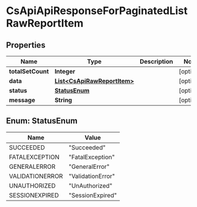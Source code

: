 
# CsApiApiResponseForPaginatedListRawReportItem

## Properties
Name | Type | Description | Notes
------------ | ------------- | ------------- | -------------
**totalSetCount** | **Integer** |  |  [optional]
**data** | [**List&lt;CsApiRawReportItem&gt;**](CsApiRawReportItem.md) |  |  [optional]
**status** | [**StatusEnum**](#StatusEnum) |  |  [optional]
**message** | **String** |  |  [optional]


<a name="StatusEnum"></a>
## Enum: StatusEnum
Name | Value
---- | -----
SUCCEEDED | &quot;Succeeded&quot;
FATALEXCEPTION | &quot;FatalException&quot;
GENERALERROR | &quot;GeneralError&quot;
VALIDATIONERROR | &quot;ValidationError&quot;
UNAUTHORIZED | &quot;UnAuthorized&quot;
SESSIONEXPIRED | &quot;SessionExpired&quot;



